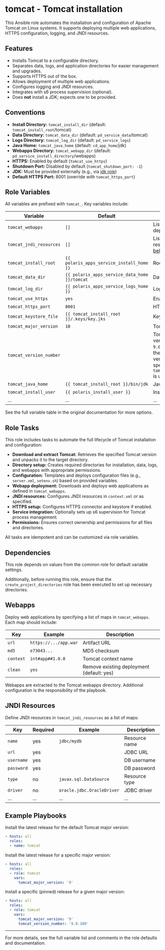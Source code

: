 # tomcat - Tomcat installation

This Ansible role automates the installation and configuration of Apache Tomcat on Linux systems. It supports deploying multiple web applications, HTTPS configuration, logging, and JNDI resources.

## Features

- Installs Tomcat to a configurable directory.
- Separates data, logs, and application directories for easier management and upgrades.
- Supports HTTPS out of the box.
- Allows deployment of multiple web applications.
- Configures logging and JNDI resources.
- Integrates with s6 process supervision (optional).
- Does **not** install a JDK; expects one to be provided.

## Conventions

- **Install Directory:** `tomcat_install_dir` (default: `tomcat_install_root`/tomcat)
- **Data Directory:** `tomcat_data_dir` (default: `pd_service_data`/tomcat)
- **Logs Directory:** `tomcat_log_dir` (default: `pd_service_logs`)
- **Java Home:** `tomcat_java_home` (default: `cd_app_home`/jdk)
- **Webapps Directory:** `tomcat_webapp_dir` (default: `pd_service_install_directory`/webapps)
- **HTTPS:** Enabled by default (`tomcat_use_https`)
- **Shutdown Port:** Disabled by default (`tomcat_shutdown_port: -1`)
- **JDK:** Must be provided externally (e.g., via [jdk role](../jdk))
- **Default HTTPS Port:** 8001 (override with `tomcat_https_port`)

## Role Variables

All variables are prefixed with `tomcat_`. Key variables include:

| Variable | Default | Description |
|----------|---------|-------------|
| `tomcat_webapps` | `[]` | List of webapps to deploy ([see below](#webapps)) |
| `tomcat_jndi_resources` | `[]` | List of JNDI resources ([see below](#jndi-resources)) |
| `tomcat_install_root` | `{{ polaris_apps_service_install_home }}` | Root install directory |
| `tomcat_data_dir` | `{{ polaris_apps_service_data_home }}/tomcat` | Data directory |
| `tomcat_log_dir` | `{{ polaris_apps_service_logs_home }}` | Logs directory |
| `tomcat_use_https` | `yes` | Enable HTTPS |
| `tomcat_https_port` | `8001` | HTTPS port |
| `tomcat_keystore_file` | `{{ tomcat_install_root }}/.keys/key.jks` | Keystore file |
| `tomcat_major_version` | `10` | Tomcat major version |
| `tomcat_version_number` | | Tomcat semantic version (e.g., `9.0.100`). If not set, the latest available version for the specified `tomcat_major_version` is used. |
| `tomcat_java_home` | `{{ tomcat_install_root }}/bin/jdk` | Java home directory |
| `tomcat_install_user` | `{{ polaris_install_user }}` | Install user |
| ... | ... | ... |

See the full variable table in the original documentation for more options.

## Role Tasks

This role includes tasks to automate the full lifecycle of Tomcat installation and configuration:

- **Download and extract Tomcat:** Retrieves the specified Tomcat version and unpacks it to the target directory.
- **Directory setup:** Creates required directories for installation, data, logs, and webapps with appropriate permissions.
- **Configuration:** Templates and deploys configuration files (e.g., `server.xml`, `setenv.sh`) based on provided variables.
- **Webapp deployment:** Downloads and deploys web applications as defined in `tomcat_webapps`.
- **JNDI resources:** Configures JNDI resources in `context.xml` or as specified.
- **HTTPS setup:** Configures HTTPS connector and keystore if enabled.
- **Service integration:** Optionally sets up s6 supervision for Tomcat process management.
- **Permissions:** Ensures correct ownership and permissions for all files and directories.

All tasks are idempotent and can be customized via role variables.

## Dependencies

This role depends on values from the common role for default variable settings.

Additionally, before running this role, ensure that the `create_project_directories` role has been executed to set up necessary directories.

## Webapps

Deploy web applications by specifying a list of maps in `tomcat_webapps`. Each map should include:

| Key | Example | Description |
|-----|---------|-------------|
| `url` | `https://.../app.war` | Artifact URL |
| `md5` | `e73043...` | MD5 checksum |
| `context` | `int#app##1.0.0` | Tomcat context name |
| `clean` | `yes` | Remove existing deployment (default: yes) |

Webapps are extracted to the Tomcat webapps directory. Additional configuration is the responsibility of the playbook.

## JNDI Resources

Define JNDI resources in `tomcat_jndi_resources` as a list of maps:

| Key | Required | Example | Description |
|-----|----------|---------|-------------|
| `name` | yes | `jdbc/mydb` | Resource name |
| `url` | yes | | JDBC URL |
| `username` | yes | | DB username |
| `password` | yes | | DB password |
| `type` | no | `javax.sql.DataSource` | Resource type |
| `driver` | no | `oracle.jdbc.OracleDriver` | JDBC driver |
| ... | ... | ... | ... |

## Example Playbooks

Install the latest release for the default Tomcat major version:

```yaml
- hosts: all
  roles:
  - name: tomcat
```

Install the latest release for a specific major version:

```yaml
- hosts: all
  roles:
  - role: tomcat
    vars:
      tomcat_major_version: '9'
```

Install a specific (pinned) release for a given major version:

```yaml
- hosts: all
  roles:
  - role: tomcat
    vars:
      tomcat_major_version: '9'
      tomcat_version_number: '9.0.100'
```

---

For more details, see the full variable list and comments in the role defaults and documentation.
